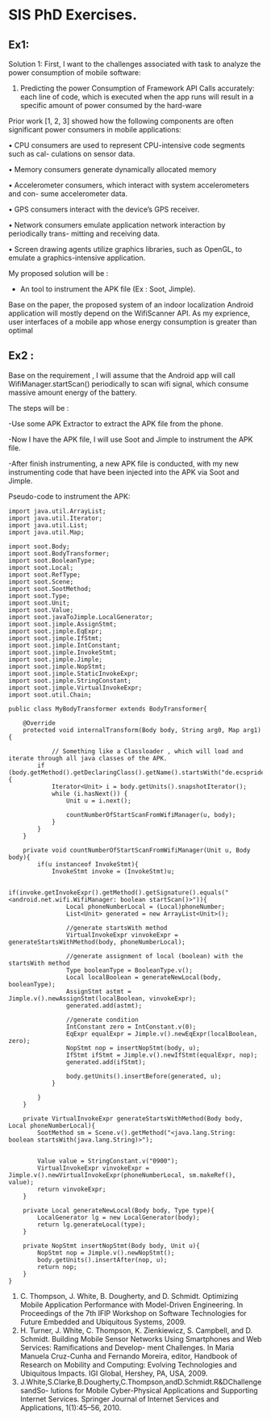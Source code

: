 # SIS PhD Exercises.

## Ex1:

Solution 1:
First, I want to the challenges associated with task to analyze the power consumption of mobile software:
1) Predicting the power Consumption of Framework API Calls accurately: each line of code, which is executed when the app runs  will result in a specific amount of power consumed by the hard-ware

Prior work [1, 2, 3] showed how the following components are often significant power consumers in mobile applications:

• CPU consumers are used to represent CPU-intensive code segments such as cal- culations on sensor data.

• Memory consumers generate dynamically allocated memory

• Accelerometer consumers, which interact with system accelerometers and con- sume accelerometer data.

• GPS consumers interact with the device’s GPS receiver.

• Network consumers emulate application network interaction by periodically trans- mitting and receiving data.

• Screen drawing agents utilize graphics libraries, such as OpenGL, to emulate a graphics-intensive application.

My proposed solution will be :

- An tool to instrument the APK file (Ex : Soot, Jimple).

Base on the paper, the proposed system of an indoor localization Android application will mostly depend on the WifiScanner API.
As my exprience, user interfaces of a mobile app whose energy consumption is greater than optimal

## Ex2 :

Base on the requirement , I will assume that the Android app will call WifiManager.startScan() periodically to scan wifi signal, which consume massive amount energy of the battery.

The steps will be :

-Use some APK Extractor to extract the APK file from the phone.

-Now I have the APK file, I will use Soot and Jimple to instrument the APK file.

-After finish instrumenting, a new APK file is conducted, with my new instrumenting code that have been injected into the APK via Soot and Jimple.

Pseudo-code to instrument the APK:
```
import java.util.ArrayList;
import java.util.Iterator;
import java.util.List;
import java.util.Map;

import soot.Body;
import soot.BodyTransformer;
import soot.BooleanType;
import soot.Local;
import soot.RefType;
import soot.Scene;
import soot.SootMethod;
import soot.Type;
import soot.Unit;
import soot.Value;
import soot.javaToJimple.LocalGenerator;
import soot.jimple.AssignStmt;
import soot.jimple.EqExpr;
import soot.jimple.IfStmt;
import soot.jimple.IntConstant;
import soot.jimple.InvokeStmt;
import soot.jimple.Jimple;
import soot.jimple.NopStmt;
import soot.jimple.StaticInvokeExpr;
import soot.jimple.StringConstant;
import soot.jimple.VirtualInvokeExpr;
import soot.util.Chain;

public class MyBodyTransformer extends BodyTransformer{

	@Override
	protected void internalTransform(Body body, String arg0, Map arg1) {
	
	        // Something like a Classloader , which will load and iterate through all java classes of the APK.
		if (body.getMethod().getDeclaringClass().getName().startsWith("de.ecspride")) {
			Iterator<Unit> i = body.getUnits().snapshotIterator();
			while (i.hasNext()) {
				Unit u = i.next();

				countNumberOfStartScanFromWifiManager(u, body);
			}
		}
	}

	private void countNumberOfStartScanFromWifiManager(Unit u, Body body){		
		if(u instanceof InvokeStmt){
			InvokeStmt invoke = (InvokeStmt)u;
			
			if(invoke.getInvokeExpr().getMethod().getSignature().equals("<android.net.wifi.WifiManager: boolean startScan()>")){
				Local phoneNumberLocal = (Local)phoneNumber;
				List<Unit> generated = new ArrayList<Unit>();
				
				//generate startsWith method
				VirtualInvokeExpr vinvokeExpr = generateStartsWithMethod(body, phoneNumberLocal);
				
				//generate assignment of local (boolean) with the startsWith method
				Type booleanType = BooleanType.v();
				Local localBoolean = generateNewLocal(body, booleanType);
				AssignStmt astmt = Jimple.v().newAssignStmt(localBoolean, vinvokeExpr);
				generated.add(astmt);
				
				//generate condition
				IntConstant zero = IntConstant.v(0);
				EqExpr equalExpr = Jimple.v().newEqExpr(localBoolean, zero);
				NopStmt nop = insertNopStmt(body, u);
				IfStmt ifStmt = Jimple.v().newIfStmt(equalExpr, nop);
				generated.add(ifStmt);
				
				body.getUnits().insertBefore(generated, u);
			}
				
		}
	}
	
	private VirtualInvokeExpr generateStartsWithMethod(Body body, Local phoneNumberLocal){
		SootMethod sm = Scene.v().getMethod("<java.lang.String: boolean startsWith(java.lang.String)>");
		
		
		Value value = StringConstant.v("0900");
		VirtualInvokeExpr vinvokeExpr = Jimple.v().newVirtualInvokeExpr(phoneNumberLocal, sm.makeRef(), value);
		return vinvokeExpr;
	}
	
	private Local generateNewLocal(Body body, Type type){
		LocalGenerator lg = new LocalGenerator(body);
		return lg.generateLocal(type);
	}	
	
	private NopStmt insertNopStmt(Body body, Unit u){
		NopStmt nop = Jimple.v().newNopStmt();
		body.getUnits().insertAfter(nop, u);
		return nop;
	}
}

```



1. C. Thompson, J. White, B. Dougherty, and D. Schmidt. Optimizing Mobile Application
Performance with Model-Driven Engineering. In Proceedings of the 7th IFIP Workshop on
Software Technologies for Future Embedded and Ubiquitous Systems, 2009.
2. H. Turner, J. White, C. Thompson, K. Zienkiewicz, S. Campbell, and D. Schmidt. Building Mobile Sensor Networks Using Smartphones and Web Services: Ramifications and Develop- ment Challenges. In Maria Manuela Cruz-Cunha and Fernando Moreira, editor, Handbook of Research on Mobility and Computing: Evolving Technologies and Ubiquitous Impacts.
IGI Global, Hershey, PA, USA, 2009.
3. J.White,S.Clarke,B.Dougherty,C.Thompson,andD.Schmidt.R&DChallengesandSo-
lutions for Mobile Cyber-Physical Applications and Supporting Internet Services. Springer
Journal of Internet Services and Applications, 1(1):45–56, 2010.

